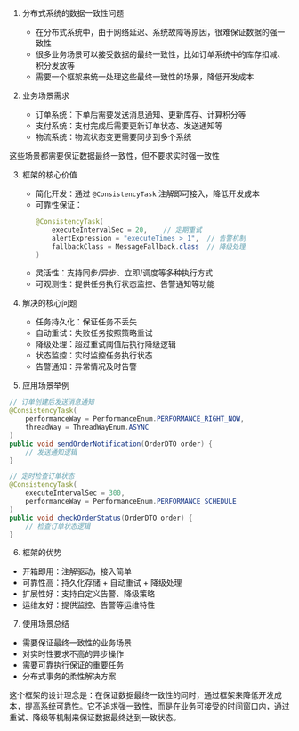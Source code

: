 1. 分布式系统的数据一致性问题
   - 在分布式系统中，由于网络延迟、系统故障等原因，很难保证数据的强一致性
   - 很多业务场景可以接受数据的最终一致性，比如订单系统中的库存扣减、积分发放等
   - 需要一个框架来统一处理这些最终一致性的场景，降低开发成本


2. 业务场景需求
    - 订单系统：下单后需要发送消息通知、更新库存、计算积分等
    - 支付系统：支付完成后需要更新订单状态、发送通知等
    - 物流系统：物流状态变更需要同步到多个系统
  
这些场景都需要保证数据最终一致性，但不要求实时强一致性

3. 框架的核心价值
   - 简化开发：通过 `@ConsistencyTask` 注解即可接入，降低开发成本
   - 可靠性保证：
     ```java
     @ConsistencyTask(
         executeIntervalSec = 20,    // 定期重试
         alertExpression = "executeTimes > 1",  // 告警机制
         fallbackClass = MessageFallback.class  // 降级处理
     )
     ```
   - 灵活性：支持同步/异步、立即/调度等多种执行方式
   - 可观测性：提供任务执行状态监控、告警通知等功能


4. 解决的核心问题
   - 任务持久化：保证任务不丢失
   - 自动重试：失败任务按照策略重试
   - 降级处理：超过重试阈值后执行降级逻辑
   - 状态监控：实时监控任务执行状态
   - 告警通知：异常情况及时告警


5. 应用场景举例
```java
// 订单创建后发送消息通知
@ConsistencyTask(
    performanceWay = PerformanceEnum.PERFORMANCE_RIGHT_NOW,
    threadWay = ThreadWayEnum.ASYNC
)
public void sendOrderNotification(OrderDTO order) {
    // 发送通知逻辑
}

// 定时检查订单状态
@ConsistencyTask(
    executeIntervalSec = 300,
    performanceWay = PerformanceEnum.PERFORMANCE_SCHEDULE
)
public void checkOrderStatus(OrderDTO order) {
    // 检查订单状态逻辑
}
```

6. 框架的优势
- 开箱即用：注解驱动，接入简单
- 可靠性高：持久化存储 + 自动重试 + 降级处理
- 扩展性好：支持自定义告警、降级策略
- 运维友好：提供监控、告警等运维特性

7. 使用场景总结
- 需要保证最终一致性的业务场景
- 对实时性要求不高的异步操作
- 需要可靠执行保证的重要任务
- 分布式事务的柔性解决方案

这个框架的设计理念是：在保证数据最终一致性的同时，通过框架来降低开发成本，提高系统可靠性。它不追求强一致性，而是在业务可接受的时间窗口内，通过重试、降级等机制来保证数据最终达到一致状态。

     